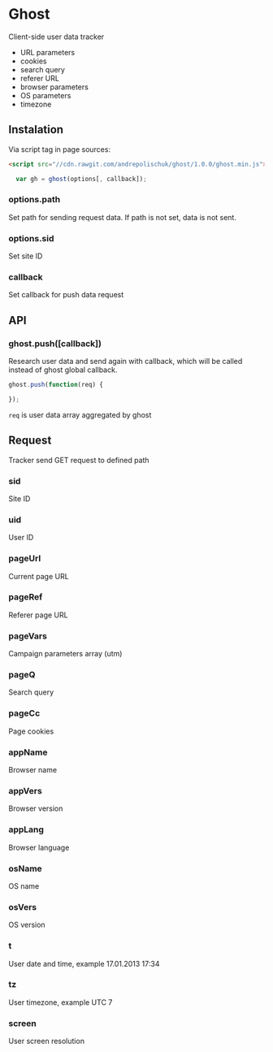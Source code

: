 # Ghost

  Client-side user data tracker

* URL parameters
* cookies
* search query
* referer URL
* browser parameters
* OS parameters
* timezone

## Instalation

  Via script tag in page sources:

```html
<script src="//cdn.rawgit.com/andrepolischuk/ghost/1.0.0/ghost.min.js"></script>
```

```js
  var gh = ghost(options[, callback]);
```

### options.path

  Set path for sending request data.
  If path is not set, data is not sent.

### options.sid

  Set site ID

### callback

  Set callback for push data request

## API

### ghost.push([callback])

  Research user data and send again with callback,
  which will be called instead of ghost global callback.

```js
ghost.push(function(req) {

});
```

  `req` is user data array aggregated by ghost

## Request

  Tracker send GET request to defined path

### sid

  Site ID

### uid

  User ID

### pageUrl

  Current page URL

### pageRef

  Referer page URL

### pageVars

  Campaign parameters array (utm)

### pageQ

  Search query

### pageCc

  Page cookies

### appName

  Browser name

### appVers

  Browser version

### appLang

  Browser language

### osName

  OS name

### osVers

  OS version

### t

  User date and time, example 17.01.2013 17:34

### tz

  User timezone, example UTC 7

### screen

  User screen resolution
